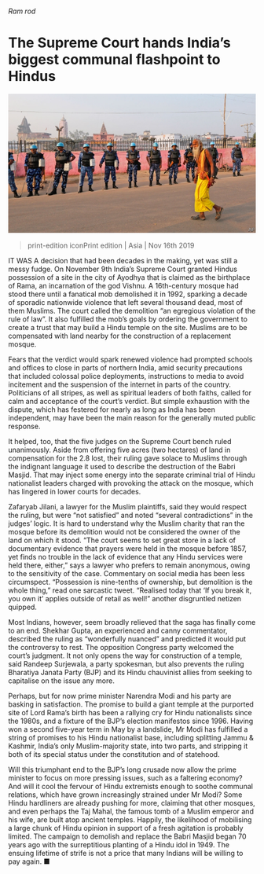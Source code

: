 ###### Ram rod

# The Supreme Court hands India’s biggest communal flashpoint to Hindus 

![image](images/20191116_ASP002_0.jpg) 

> print-edition iconPrint edition | Asia | Nov 16th 2019 

IT WAS A decision that had been decades in the making, yet was still a messy fudge. On November 9th India’s Supreme Court granted Hindus possession of a site in the city of Ayodhya that is claimed as the birthplace of Rama, an incarnation of the god Vishnu. A 16th-century mosque had stood there until a fanatical mob demolished it in 1992, sparking a decade of sporadic nationwide violence that left several thousand dead, most of them Muslims. The court called the demolition “an egregious violation of the rule of law”. It also fulfilled the mob’s goals by ordering the government to create a trust that may build a Hindu temple on the site. Muslims are to be compensated with land nearby for the construction of a replacement mosque. 

Fears that the verdict would spark renewed violence had prompted schools and offices to close in parts of northern India, amid security precautions that included colossal police deployments, instructions to media to avoid incitement and the suspension of the internet in parts of the country. Politicians of all stripes, as well as spiritual leaders of both faiths, called for calm and acceptance of the court’s verdict. But simple exhaustion with the dispute, which has festered for nearly as long as India has been independent, may have been the main reason for the generally muted public response. 

It helped, too, that the five judges on the Supreme Court bench ruled unanimously. Aside from offering five acres (two hectares) of land in compensation for the 2.8 lost, their ruling gave solace to Muslims through the indignant language it used to describe the destruction of the Babri Masjid. That may inject some energy into the separate criminal trial of Hindu nationalist leaders charged with provoking the attack on the mosque, which has lingered in lower courts for decades. 

Zafaryab Jilani, a lawyer for the Muslim plaintiffs, said they would respect the ruling, but were “not satisfied” and noted “several contradictions” in the judges’ logic. It is hard to understand why the Muslim charity that ran the mosque before its demolition would not be considered the owner of the land on which it stood. “The court seems to set great store in a lack of documentary evidence that prayers were held in the mosque before 1857, yet finds no trouble in the lack of evidence that any Hindu services were held there, either,” says a lawyer who prefers to remain anonymous, owing to the sensitivity of the case. Commentary on social media has been less circumspect. “Possession is nine-tenths of ownership, but demolition is the whole thing,” read one sarcastic tweet. “Realised today that ‘If you break it, you own it’ applies outside of retail as well!” another disgruntled netizen quipped. 

Most Indians, however, seem broadly relieved that the saga has finally come to an end. Shekhar Gupta, an experienced and canny commentator, described the ruling as “wonderfully nuanced” and predicted it would put the controversy to rest. The opposition Congress party welcomed the court’s judgment. It not only opens the way for construction of a temple, said Randeep Surjewala, a party spokesman, but also prevents the ruling Bharatiya Janata Party (BJP) and its Hindu chauvinist allies from seeking to capitalise on the issue any more. 

Perhaps, but for now prime minister Narendra Modi and his party are basking in satisfaction. The promise to build a giant temple at the purported site of Lord Rama’s birth has been a rallying cry for Hindu nationalists since the 1980s, and a fixture of the BJP’s election manifestos since 1996. Having won a second five-year term in May by a landslide, Mr Modi has fulfilled a string of promises to his Hindu nationalist base, including splitting Jammu & Kashmir, India’s only Muslim-majority state, into two parts, and stripping it both of its special status under the constitution and of statehood. 

Will this triumphant end to the BJP’s long crusade now allow the prime minister to focus on more pressing issues, such as a faltering economy? And will it cool the fervour of Hindu extremists enough to soothe communal relations, which have grown increasingly strained under Mr Modi? Some Hindu hardliners are already pushing for more, claiming that other mosques, and even perhaps the Taj Mahal, the famous tomb of a Muslim emperor and his wife, are built atop ancient temples. Happily, the likelihood of mobilising a large chunk of Hindu opinion in support of a fresh agitation is probably limited. The campaign to demolish and replace the Babri Masjid began 70 years ago with the surreptitious planting of a Hindu idol in 1949. The ensuing lifetime of strife is not a price that many Indians will be willing to pay again. ■ 

